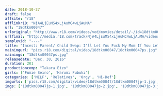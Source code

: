 ```yaml
---
date: 2018-10-27
draft: false
affsite: "r18"
afflinkr18: "NjA4LjEuMS4xLjAuMC4wLjAuMA"
url: "18dtkm00047"
urloriginal: "http://www.r18.com/videos/vod/movies/detail/-/id=18dtkm00047"
urlfinal: "http://media.r18.com/track/NjA4LjEuMS4xLjAuMC4wLjAuMA/videos/vod/movies/detail/-/id=18dtkm00047"
samplevid: "----"
title: "Incest: Parent/ Child Swap: I'll Let You Fuck My Mom If You Let Me Fuck Yours: Fumie Seino & Harumi Fubuki"
mainimgurl: "pics.r18.com/digital/video/18dtkm00047/18dtkm00047ps.jpg"
mainimgs: "18dtkm00047ps.jpg"
releasedate: "Dec. 30, 2016"
duration: 201
productioncomp: "Takara Eizo"
girls: ['Fumie Seino', 'Harumi Fubuki']
categories: ['MILF', 'Relatives', 'Orgy', 'Hi-Def']
imgurls: ['pics.r18.com/digital/video/18dtkm00047/18dtkm00047jp-1.jpg', 'pics.r18.com/digital/video/18dtkm00047/18dtkm00047jp-2.jpg', 'pics.r18.com/digital/video/18dtkm00047/18dtkm00047jp-3.jpg', 'pics.r18.com/digital/video/18dtkm00047/18dtkm00047jp-4.jpg', 'pics.r18.com/digital/video/18dtkm00047/18dtkm00047jp-5.jpg', 'pics.r18.com/digital/video/18dtkm00047/18dtkm00047jp-6.jpg', 'pics.r18.com/digital/video/18dtkm00047/18dtkm00047jp-7.jpg', 'pics.r18.com/digital/video/18dtkm00047/18dtkm00047jp-8.jpg', 'pics.r18.com/digital/video/18dtkm00047/18dtkm00047jp-9.jpg', 'pics.r18.com/digital/video/18dtkm00047/18dtkm00047jp-10.jpg', 'pics.r18.com/digital/video/18dtkm00047/18dtkm00047jp-11.jpg', 'pics.r18.com/digital/video/18dtkm00047/18dtkm00047jp-12.jpg', 'pics.r18.com/digital/video/18dtkm00047/18dtkm00047jp-13.jpg', 'pics.r18.com/digital/video/18dtkm00047/18dtkm00047jp-14.jpg', 'pics.r18.com/digital/video/18dtkm00047/18dtkm00047jp-15.jpg', 'pics.r18.com/digital/video/18dtkm00047/18dtkm00047jp-16.jpg', 'pics.r18.com/digital/video/18dtkm00047/18dtkm00047jp-17.jpg', 'pics.r18.com/digital/video/18dtkm00047/18dtkm00047jp-18.jpg', 'pics.r18.com/digital/video/18dtkm00047/18dtkm00047jp-19.jpg', 'pics.r18.com/digital/video/18dtkm00047/18dtkm00047jp-20.jpg']
imgs: ['18dtkm00047jp-1.jpg', '18dtkm00047jp-2.jpg', '18dtkm00047jp-3.jpg', '18dtkm00047jp-4.jpg', '18dtkm00047jp-5.jpg', '18dtkm00047jp-6.jpg', '18dtkm00047jp-7.jpg', '18dtkm00047jp-8.jpg', '18dtkm00047jp-9.jpg', '18dtkm00047jp-10.jpg', '18dtkm00047jp-11.jpg', '18dtkm00047jp-12.jpg', '18dtkm00047jp-13.jpg', '18dtkm00047jp-14.jpg', '18dtkm00047jp-15.jpg', '18dtkm00047jp-16.jpg', '18dtkm00047jp-17.jpg', '18dtkm00047jp-18.jpg', '18dtkm00047jp-19.jpg', '18dtkm00047jp-20.jpg']
---
```

